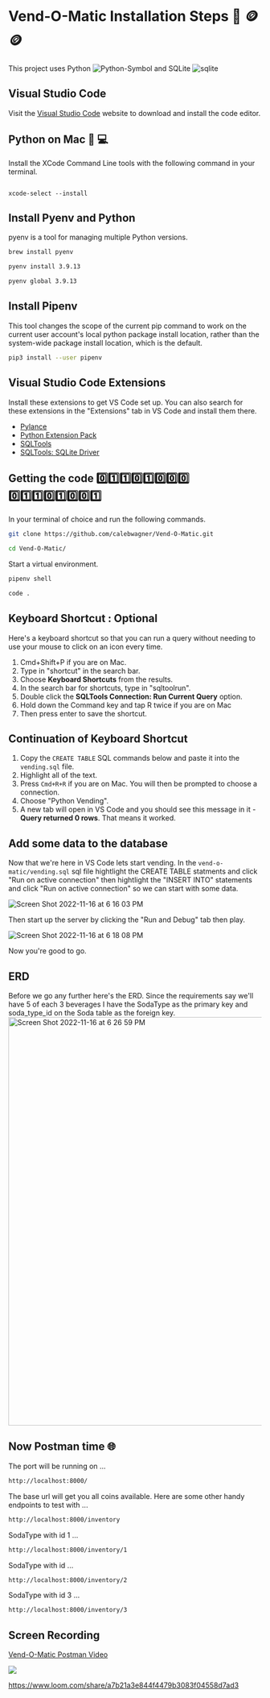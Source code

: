 # Vend-O-Matic Installation Steps 🎰 🪙🪙

This project uses Python ![Python-Symbol](https://user-images.githubusercontent.com/81569328/202470670-a8a90c3e-2099-4f23-adf2-7a7fde37f4ea.png) and SQLite ![sqlite](https://user-images.githubusercontent.com/81569328/202470834-58f744d6-3592-43ab-9ed2-98bac31b7e17.png)


## Visual Studio Code

Visit the [Visual Studio Code](https://code.visualstudio.com/) website to download and install the code editor.

## Python on Mac 🐍 💻

Install the XCode Command Line tools with the following command in your terminal.

```sh![sqlite](https://user-images.githubusercontent.com/81569328/202470807-2965fb8f-a8a1-4280-8ff2-fee443a325f7.png)

xcode-select --install
```

## Install Pyenv and Python
pyenv is a tool for managing multiple Python versions.
```bash
brew install pyenv
```
```bash
pyenv install 3.9.13
```
```bash
pyenv global 3.9.13
```

## Install Pipenv

This tool changes the scope of the current pip command to work on the current user account's local python package install location, rather than the system-wide package install location, which is the default.
```sh
pip3 install --user pipenv
```

## Visual Studio Code Extensions

Install these extensions to get VS Code set up. You can also search for these extensions in the "Extensions" tab in VS Code and install them there.

* [Pylance](https://marketplace.visualstudio.com/items?itemName=ms-python.vscode-pylance)
* [Python Extension Pack](https://marketplace.visualstudio.com/items?itemName=donjayamanne.python-extension-pack)
* [SQLTools](https://marketplace.visualstudio.com/items?itemName=mtxr.sqltools)
* [SQLTools: SQLite Driver](https://marketplace.visualstudio.com/items?itemName=mtxr.sqltools-driver-sqlite)

## Getting the code 0️⃣1️⃣1️⃣0️⃣1️⃣0️⃣0️⃣0️⃣ 0️⃣1️⃣1️⃣0️⃣1️⃣0️⃣0️⃣1️⃣
In your terminal of choice and run the following commands.
```bash
git clone https://github.com/calebwagner/Vend-O-Matic.git
```
```bash
cd Vend-O-Matic/
```
Start a virtual environment.
```bash
pipenv shell
```
```bash
code .
```

## Keyboard Shortcut : Optional

Here's a keyboard shortcut so that you can run a query without needing to use your mouse to click on an icon every time.

1. Cmd+Shift+P if you are on Mac.
1. Type in "shortcut" in the search bar.
1. Choose **Keyboard Shortcuts** from the results.
1. In the search bar for shortcuts, type in "sqltoolrun".
1. Double click the **SQLTools Connection: Run Current Query** option.
1. Hold down the Command key and tap R twice if you are on Mac
1. Then press enter to save the shortcut.

## Continuation of Keyboard Shortcut 
1. Copy the `CREATE TABLE` SQL commands below and paste it into the `vending.sql` file.
1. Highlight all of the text.
1. Press `Cmd+R+R` if you are on Mac. You will then be prompted to choose a connection.
1.  Choose "Python Vending".
1. A new tab will open in VS Code and you should see this message in it - **Query returned 0 rows**. That means it worked.

## Add some data to the database
Now that we're here in VS Code lets start vending. In the `vend-o-matic/vending.sql` sql file hightlight the CREATE TABLE statments and click "Run on active connection" then hightlight the "INSERT INTO" statements and click "Run on active connection" so we can start with some data.

![Screen Shot 2022-11-16 at 6 16 03 PM](https://user-images.githubusercontent.com/81569328/202322973-b101d06a-9e37-436c-81dd-85d3361a3d29.png)

Then start up the server by clicking the "Run and Debug" tab then play.

![Screen Shot 2022-11-16 at 6 18 08 PM](https://user-images.githubusercontent.com/81569328/202323418-2f768918-5c7f-4a52-a7fd-19cb8192a0d3.png)

Now you're good to go.

## ERD
Before we go any further here's the ERD. Since the requirements say we'll have 5 of each 3 beverages I have the SodaType as the primary key and soda_type_id on the Soda table as the foreign key.
<img width="811" alt="Screen Shot 2022-11-16 at 6 26 59 PM" src="https://user-images.githubusercontent.com/81569328/202324270-87d5dcbb-7ce8-4012-b621-ef39f1012a59.png">

## Now Postman time 🌐
The port will be running on ...
```bash
http://localhost:8000/
```
The base url will get you all coins available.
Here are some other handy endpoints to test with ...
```bash
http://localhost:8000/inventory
```
SodaType with id 1 ...
```bash
http://localhost:8000/inventory/1
```
SodaType with id ...
```bash
http://localhost:8000/inventory/2
```
SodaType with id 3 ...
```bash
http://localhost:8000/inventory/3
```

## Screen Recording

<a href="https://www.loom.com/share/a7b21a3e844f4479b3083f04558d7ad3">
    <p>Vend-O-Matic Postman Video</p>
    <img style="max-width:300px;" src="https://cdn.loom.com/sessions/thumbnails/a7b21a3e844f4479b3083f04558d7ad3-with-play.gif">
</a>

https://www.loom.com/share/a7b21a3e844f4479b3083f04558d7ad3
